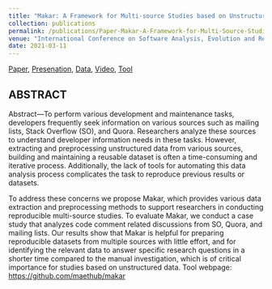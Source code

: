 ```yaml
---
title: "Makar: A Framework for Multi-source Studies based on Unstructured Data"
collection: publications
permalink: /publications/Paper-Makar-A-Framework-for-Multi-Source-Studies
venue: "International Conference on Software Analysis, Evolution and Reengineering (SANER), 2021"
date: 2021-03-11
---
```


[Paper](https://poojaruhal.github.io/files/Paper-Makar-A-Framework-for-Multi-Source-Studies.pdf),
[Presenation](https://poojaruhal.github.io/files/Slides-Makar-A-Framework-for-Multi-Source-Studies.pdf),
[Data](10.5281/zenodo.4434822),
[Video](https://youtu.be/Yqj1b4Bv-58),
[Tool](https://github.com/maethub/makar)


## ABSTRACT
Abstract—To perform various development and maintenance tasks, developers frequently seek information on various sources such as mailing lists, Stack Overflow (SO), and Quora.
Researchers analyze these sources to understand developer information needs in these tasks.
However, extracting and preprocessing unstructured data from various sources, building and maintaining a reusable dataset is often a time-consuming and iterative process.
Additionally, the lack of tools for automating this data analysis process complicates the task to reproduce previous results or datasets.

To address these concerns we propose Makar, which provides various data extraction and preprocessing methods to support researchers in conducting reproducible multi-source studies.
To evaluate Makar, we conduct a case study that analyzes code comment related discussions from SO, Quora, and mailing lists.
Our results show that Makar is helpful for preparing reproducible datasets from multiple sources with little effort, and for identifying the relevant data to answer specific research questions in a shorter time compared to the manual investigation, which is of critical importance for studies based on unstructured data.
Tool webpage: https://github.com/maethub/makar